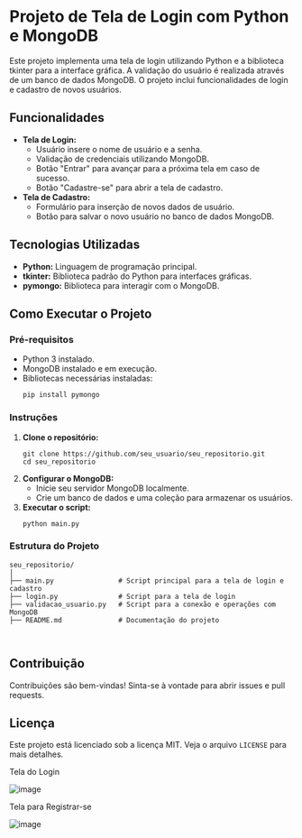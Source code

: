 <!DOCTYPE html>
<html lang="pt-BR">
<head>

<body>
    <h1>Projeto de Tela de Login com Python e MongoDB</h1>

  <p>Este projeto implementa uma tela de login utilizando Python e a biblioteca tkinter para a interface gráfica. A validação do usuário é realizada através de um banco de dados MongoDB. O projeto inclui funcionalidades de login e cadastro de novos usuários.</p>

  <h2>Funcionalidades</h2>
  <ul>
      <li><strong>Tela de Login:</strong>
          <ul>
              <li>Usuário insere o nome de usuário e a senha.</li>
              <li>Validação de credenciais utilizando MongoDB.</li>
              <li>Botão "Entrar" para avançar para a próxima tela em caso de sucesso.</li>
              <li>Botão "Cadastre-se" para abrir a tela de cadastro.</li>
          </ul>
      </li>
      <li><strong>Tela de Cadastro:</strong>
          <ul>
              <li>Formulário para inserção de novos dados de usuário.</li>
              <li>Botão para salvar o novo usuário no banco de dados MongoDB.</li>
          </ul>
      </li>
  </ul>

  <h2>Tecnologias Utilizadas</h2>
  <ul>
      <li><strong>Python:</strong> Linguagem de programação principal.</li>
      <li><strong>tkinter:</strong> Biblioteca padrão do Python para interfaces gráficas.</li>
      <li><strong>pymongo:</strong> Biblioteca para interagir com o MongoDB.</li>
  </ul>

  <h2>Como Executar o Projeto</h2>
  <h3>Pré-requisitos</h3>
  <ul>
      <li>Python 3 instalado.</li>
      <li>MongoDB instalado e em execução.</li>
      <li>Bibliotecas necessárias instaladas:
          <pre><code>pip install pymongo</code></pre>
      </li>
  </ul>

  <h3>Instruções</h3>
  <ol>
      <li><strong>Clone o repositório:</strong>
          <pre><code>git clone https://github.com/seu_usuario/seu_repositorio.git
cd seu_repositorio</code></pre>
        </li>
        <li><strong>Configurar o MongoDB:</strong>
            <ul>
                <li>Inicie seu servidor MongoDB localmente.</li>
                <li>Crie um banco de dados e uma coleção para armazenar os usuários.</li>
            </ul>
        </li>
        <li><strong>Executar o script:</strong>
            <pre><code>python main.py</code></pre>
        </li>
    </ol>

  <h3>Estrutura do Projeto</h3>
  <pre><code>seu_repositorio/
│
├── main.py                # Script principal para a tela de login e cadastro
├── login.py               # Script para a tela de login
├── validacao_usuario.py   # Script para a conexão e operações com MongoDB
├── README.md              # Documentação do projeto
    
</code></pre>

  <h2>Contribuição</h2>
  <p>Contribuições são bem-vindas! Sinta-se à vontade para abrir issues e pull requests.</p>

  <h2>Licença</h2>
  <p>Este projeto está licenciado sob a licença MIT. Veja o arquivo <code>LICENSE</code> para mais detalhes.</p>
  <p>Tela do Login</p>
  
  ![image](https://github.com/Schlotged/projeto_tela_login/assets/86088828/09042101-adc4-4063-9b3f-745ea0bb403c)

  <p>Tela para Registrar-se</p>
  
  ![image](https://github.com/Schlotged/projeto_tela_login/assets/86088828/f7371077-877c-4fc6-99dd-6bda56bf56cc)

</body>
</html>

